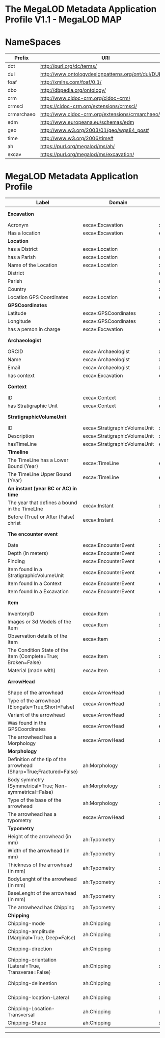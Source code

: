 # The MegaLOD Metadata Application Profile V1.1 - MegaLOD MAP

# NameSpaces
| Prefix     | URI                                                   |
| ---------- | ----------------------------------------------------- |
| dct        | http://purl.org/dc/terms/                             |
| dul        | http://www.ontologydesignpatterns.org/ont/dul/DUL.owl |
| foaf       | http://xmlns.com/foaf/0.1/                            |
| dbo        | http://dbpedia.org/ontology/                          |
| crm        | http://www.cidoc-crm.org/cidoc-crm/                   |
| crmsci     | https://cidoc-crm.org/extensions/crmsci/              |
| crmarchaeo | http://www.cidoc-crm.org/extensions/crmarchaeo/       |
| edm        | http://www.europeana.eu/schemas/edm                   |
| geo        | http://www.w3.org/2003/01/geo/wgs84_pos#              |
| time       | http://www.w3.org/2006/time#                          |
| ah         | https://purl.org/megalod/ms/ah/                       |
| excav      | https://purl.org/megalod/ms/excavation/               |

# MegaLOD Metadata Application Profile

| Label                                                               | Domain                                   | Range                                    | Vocabulary Term                          | Cardinality | VES                    | Note                                                        |
|---------------------------------------------------------------------|------------------------------------------|------------------------------------------|------------------------------------------|-------------|------------------------|-------------------------------------------------------------|
| __Excavation__                                                      |                                          |                                          | excav:Excavation                         |             |                        | rdfs:subClassOf crmarchaeo:A9_Archaeological_Excavation |
| Acronym                                                             | excav:Excavation                         | xsd:Literal                              | dcterms:identifier                       | 1-1         |                        |                                                             |
| Has a location                                                      | excav:Excavation                         | excav:Location                           | dul:hasLocation                          | 0-1         |                        |                                                             |
| __Location__                                                        |                                          |                                          | ex:Location                              |             |                        | rdfs:subClassOf  dbo:Place                              |
| has a District                                                      | excav:Location                           | dbo:District                             | dbo:district                             | 0-1         |                        |                                                             |
| has a Parish                                                        | excav:Location                           | dbo:Parish                               | dbo:parish                               | 0-1         |                        |                                                             |
| Name of the Location                                                | excav:Location                           | xsd:Literal                              | dbo:informationName                      | 0-1         |                        |                                                             |
| District                                                            |                                          | dbo:District                             |  dbo:district                            |             |                        |                                                             |
| Parish                                                              |                                          | dbo:Parish                               | dbo:parish                               |             |                        |                                                             |
| Country                                                             |                                          | xsd:uri                                  | dbo:Country                              |             |                        |                                                             |
| Location GPS Coordinates                                            | excav:Location                           | excav:GPSCoordinates                     | excav:hasGPSCoordinates                  | 0-1         |                        |                                                             |
| __GPSCoordinates__                                                  |                                          |                                          | ex:GPSCoordinates                        |             |                        | rdfs:subClassOfgeo:SpatialThing                        |
| Latitude                                                            | excav:GPSCoordinates                     | xsd:decimal                              | geo:lat                                  | 0-1         |                        |                                                             |
| Longitude                                                           | excav:GPSCoordinates                     | xsd:decimal                              | geo:long                                 | 0-1         |                        |                                                             |
| has a person in charge                                              | excav:Excavation                         | excav:Archaeologist                      | excav:hasPersonInCharge                  | 0-1         |                        |                                                             |
| __Archaeologist__                                                   |                                          |                                          | excav:Archaeologist                      |             |                        | rdfs:SubClassOf foaf:Person; owl:equivalentClass crm:E21_Person;                            |
| ORCID                                                               | excav:Archaeologist                      | xsd:anyURI                               | foaf:account                             | 1-1         |                        |                                                             |
| Name                                                                | excav:Archaeologist                      | xsd:Literal                              | foaf:name                                | 0-1         |                        |                                                             |
| Email                                                               | excav:Archaeologist                      | xsd:anyURI                               | foaf:mbox                                | 0-M         |                        |                                                             |
| has context                                                         | excav:Excavation                         | excav:Context                            | excav:hasContext                         | 1-M         |                        |                                                             |
| __Context__                                                         |                                          |                                          | excav:Context                            |             |                        | rdfs:subClassOf crmarchaeo:A1_Excavation_Processing_Unit|
| ID                                                                  | excav:Context                            | xsd:Literal                              | dcterms:identifier                       | 1-1         |                        |                                                              |
| has Stratigraphic Unit                                              | excav:Context                            | excav:StratigraphicVolumeUnit            | excav:hasSVU                             | 0-M         |                        |                                                              |
| __StratigraphicVolumeUnit__                                         |                                          |                                          | excav:StratigraphicVolumeUnit            |             |                        | rdfs:subClassOf crmarchaeo:A2_Stratigraphic_Volume_Unit |
| ID                                                                  | excav:StratigraphicVolumeUnit            | xsd:Literal                              | dcterms:identifier                       | 1-1         |                        ||
| Description                                                         | excav:StratigraphicVolumeUnit            | xsd:Literal                              | dcterms:description                      | 0-1         |                        ||
| hasTimeLine                                                         | excav:StratigraphicVolumeUnit            | excav:TimeLine                           | excav:hasTimeLine                        | 0-1         |                        ||
| __Timeline__                                                        |                                          |                                          | excav:TimeLine                           | 0-1         |                        | rdfs:subClassOf time:TemporalEntity                       |
| The TimeLine has a Lower Bound (Year)                               | excav:TimeLine                           | excav:Instant                            | time:hasBeginning                        | 0-1         |                        ||
| The TimeLine Upper Bound (Year)                                     | excav:TimeLine                           | excav:Instant                            | time:hasEnd                              | 0-1         |                        ||
| __An instant (year BC or AC) in time__                              |                                          |                                          | excav:Instant                            | 0-1         |                        | rdfs:subClassOf time:Instant |
| The year that defines a bound in the TimeLIne                       | excav:Instant                            | xsd:gYear                                | time:inXSDYear                           | 0-1         |                        ||
| Before (True) or After (False) christ                               | excav:Instant                            | xsd:boolean                              | excav:bc                                 | 0-1         |                        ||
| __The encounter event__                                             |                                          |                                          | excav:EncounterEvent                     |             |                        | rdfs:subClassOf  crmsci:S19_Encounter_Event |
| Date                                                                | excav:EncounterEvent                     | xsd:Literal                              | dcterms:date                             | 0-1         |                        ||
| Depth (in meters)                                                   | excav:EncounterEvent                     | xsd:decimal                              | dbo:depth                                | 0-1         |                        ||
| Finding                                                             | excav:EncounterEvent                     | excav:Item                               | crmsci:O19_encountered_object            | 0-M         |                        ||
| Item found In a StratigraphicVolumeUnit                             | excav:EncounterEvent                     | excav:StratigraphicVolumeUnit            | excav:foundInSVU                         | 0-1         |                        ||
| Item found In a Context                                             | excav:EncounterEvent                     | excav:Context                            | excav:foundInAContext                    | 0-1         |                        ||
| Item found In a Excavation                                          | excav:EncounterEvent                     | excav:Excavation                         | excav:foundInAExcavation                 | 0-1         |                        ||
| __Item__                                                            |                                          |                                          | excav:Item                               |             |                        | rdfs:subClassOf crm:E24_Physical_Man-Made_Thing         |                      
| InventoryID                                                         | excav:Item                               | xsd:xsd:Literal                          | dcterms:identifier                       | 1-1         |                        ||
| Images or 3d Models of the Item                                     | excav:Item                               | xsd:anyURI                               | edm:Webresource                          | 0-M         |                        ||
| Observation details of the Item                                     | excav:Item                               | xsd:Literal                              | dbo:Annotation                           | 0-M         |                        ||
| The Condition State of the Item      (Complete=True; Broken=False)  | excav:Item                               | xsd:boolean                              | crm:E3_Condition_State                   | 0-1         |                        ||
| Material (made with)                                                | excav:Item                               | xsd:anyURI                               | crm:E57_Material                         | 0-M         | Getty Vocab AAT        ||
| __ArrowHead__                                                       |                                          |                                          | excav:ArrowHead                          |             |                        | rdfs:subClassOf crm:E24_Physical_Man-Made_Thing; rdfs:Subclass ex:Item         |
| Shape of the arrowhead                                              | excav:ArrowHead                          | xsd:anyURI                               | ah:shape                                 | 0-1         | AH-Shape               ||
| Type of the arrowhead (Elongate=True;Short=False)                   | excav:ArrowHead                          | xsd:boolean                              | crm:E55_Type                             | 0-1         |                        ||
| Variant of the arrowhead                                            | excav:ArrowHead                          | xsd:anyURI                               | ah:variant                               | 0-1         | AH-Variant             ||
| Was found in the GPSCoordinates                                     | excav:ArrowHead                          | excav:GPSCoordinates                     | ah:foundInCoordinates                    | 0-1         |                        ||
| The arrowhead has a Morphology                                      | excav:ArrowHead                          | ah:Morphology                            | ah:hasMorphology                         | 0-1         |                        ||
| __Morphology__                                                      |                                          |                                          | ah:Morphology                            |             |                        ||
| Definition of the tip of the arrowhead (Sharp=True;Fractured=False) | ah:Morphology                            | xsd:boolean                              | ah:point                                 | 0-1         |                        ||
| Body symmetry (Symmetrical=True; Non-symmetrical=False)             | ah:Morphology                            | xsd:boolean                              | ah:body                                  | 0-1         |                        ||
| Type of the base of the arrowhead                                   | ah:Morphology                            | xsd:anyURI                               | ah:base                                  | 0-1         | AH-Base                ||
| The arrowhead has a typometry                                       | excav:ArrowHead                          | ah:Typometry                             | ah:hasTypometry                          | 0-1         |                        ||
| __Typometry__                                                       |                                          |                                          | ah:Typometry                             | 0-1         |                        ||
| Height of the arrowhead (in mm)                                     | ah:Typometry                             | xsd:decimal                              | crm:E54_Dimension                        | 0-1         |                        ||
| Width  of the arrowhead (in mm)                                     | ah:Typometry                             | xsd:decimal                              | crm:E54_Dimension                        | 0-1         |                        ||
| Thickness  of the arrowhead (in mm)                                 | ah:Typometry                             | xsd:decimal                              | crm:E54_Dimension                        | 0-1         |                        ||
| BodyLenght  of the arrowhead (in mm)                                | ah:Typometry                             | xsd:decimal                              | crm:E54_Dimension                        | 0-1         |                        ||
| BaseLenght  of the arrowhead (in mm)                                | ah:Typometry                             | xsd:decimal                              | crm:E54_Dimension                        | 0-1         |                        ||
| The arrowhead has Chipping                                          | ah:Typometry                             | ah:Chipping                              | ah:hasChipping                           | 0-1         |                        ||
| __Chipping__                                                        |                                          |                                          | ah:Chipping                              | 0-1         |                        ||
| Chipping-mode                                                       | ah:Chipping                              | xsd:anyURI                               | ah:mode                                  | 0-1         | aH-chippingMode        ||
| Chipping-amplitude (Marginal=True, Deep=False)                      | ah:Chipping                              | xsd:boolean                              | ah:amplitude                             | 0-1         |                        ||
| Chipping-direction                                                  | ah:Chipping                              | xsd:anyURI                               | ah:direction                             | 0-1         | aH-chippingDirection   ||
| Chipping-orientation (Lateral=True, Transverse=False)               | ah:Chipping                              | xsd:xsd:boolean                          | ah:orientation                           | 0-1         |                        ||
| Chipping-delineation                                                | ah:Chipping                              | xsd:anyURI                               | ah:dileneation                           | 0-1         | aH-chippingDelineation ||
| Chipping-location-Lateral                                           | ah:Chipping                              | xsd:anyURI                               | ah:chippinglocation-Lateral              | 0-3         | aH-chippingLocation    ||
| Chipping-Location-Transversal                                       | ah:Chipping                              | xsd:anyURI                               | ah:chippingLocation-Transveral           | 0-3         | aH-chippingLocation    ||
| Chipping-Shape                                                      | ah:Chipping                              | xsd:anyURI                               | ah:chippingShape                         | 0-1         | aH-chippingShape       ||
---------------------------------------------------------------------------------------------------------------------------------------------------------------------------------------------------------------------------------------------------------------------------------------------------

